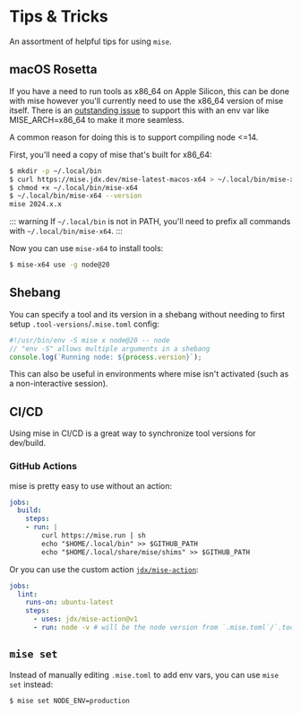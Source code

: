 # Tips & Tricks

An assortment of helpful tips for using `mise`.

## macOS Rosetta

If you have a need to run tools as x86_64 on Apple Silicon, this can be done with mise however you'll currently
need to use the x86_64 version of mise itself. There is an [outstanding issue](https://github.com/jdx/mise/issues/405)
to support this with an env var like MISE_ARCH=x86_64 to make it more seamless.

A common reason for doing this is to support compiling node <=14.

First, you'll need a copy of mise that's built for x86_64:

```sh
$ mkdir -p ~/.local/bin
$ curl https://mise.jdx.dev/mise-latest-macos-x64 > ~/.local/bin/mise-x64
$ chmod +x ~/.local/bin/mise-x64
$ ~/.local/bin/mise-x64 --version
mise 2024.x.x
```

::: warning
If `~/.local/bin` is not in PATH, you'll need to prefix all commands with `~/.local/bin/mise-x64`.
:::

Now you can use `mise-x64` to install tools:

```sh
$ mise-x64 use -g node@20
```

## Shebang

You can specify a tool and its version in a shebang without needing to first
setup `.tool-versions`/`.mise.toml` config:

```typescript
#!/usr/bin/env -S mise x node@20 -- node
// "env -S" allows multiple arguments in a shebang
console.log(`Running node: ${process.version}`);
```

This can also be useful in environments where mise isn't activated
(such as a non-interactive session).

## CI/CD

Using mise in CI/CD is a great way to synchronize tool versions for dev/build.

### GitHub Actions

mise is pretty easy to use without an action:

```yaml
jobs:
  build:
    steps:
    - run: |
        curl https://mise.run | sh
        echo "$HOME/.local/bin" >> $GITHUB_PATH
        echo "$HOME/.local/share/mise/shims" >> $GITHUB_PATH
```

Or you can use the custom action [`jdx/mise-action`](https://github.com/jdx/mise-action):

```yaml
jobs:
  lint:
    runs-on: ubuntu-latest
    steps:
      - uses: jdx/mise-action@v1
      - run: node -v # will be the node version from `.mise.toml`/`.tool-versions`
```

## `mise set`

Instead of manually editing `.mise.toml` to add env vars, you can use `mise set` instead:

```sh
$ mise set NODE_ENV=production
```
